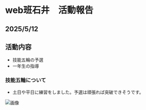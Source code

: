 # web班石井　活動報告
## 2025/5/12
## 活動内容
- 技能五輪の予選
- 一年生の指導
### 技能五輪について
- 土日や平日に練習をしました。予選は頑張れば突破できそうです。

![画像](https://encrypted-tbn0.gstatic.com/images?q=tbn:ANd9GcRkM4GwSQVzspz1DspNTaBPtcE01d7ARzSmMA&s)
